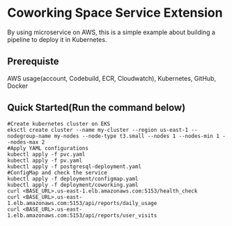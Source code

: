 # Coworking Space Service Extension
By using microservice on AWS, this is a simple example about building a pipeline to deploy it in Kubernetes.
## Prerequiste
AWS usage(account, Codebuild, ECR, Cloudwatch), Kubernetes, GitHub, Docker
## Quick Started(Run the command below)
```
#Create kubernetes cluster on EKS
eksctl create cluster --name my-cluster --region us-east-1 --nodegroup-name my-nodes --node-type t3.small --nodes 1 --nodes-min 1 --nodes-max 2  
#Apply YAML configurations
kubectl apply -f pvc.yaml
kubectl apply -f pv.yaml
kubectl apply -f postgresql-deployment.yaml 
#ConfigMap and check the service
kubectl apply -f deployment/configmap.yaml
kubectl apply -f deployment/coworking.yaml
curl <BASE_URL>.us-east-1.elb.amazonaws.com:5153/health_check
curl <BASE_URL>.us-east-1.elb.amazonaws.com:5153/api/reports/daily_usage
curl <BASE_URL>.us-east-1.elb.amazonaws.com:5153/api/reports/user_visits 
```